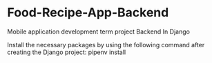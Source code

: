 # Food-Recipe-App-Backend
Mobile application development term project Backend In Django

Install the necessary packages by using the following command after creating the Django project:
pipenv install
